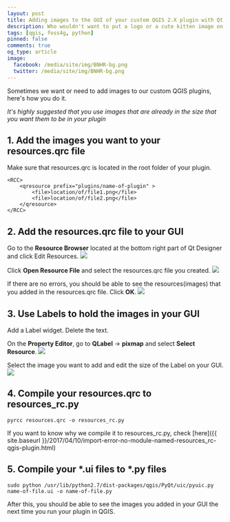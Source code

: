 ```yaml
---
layout: post
title: Adding images to the GUI of your custom QGIS 2.X plugin with Qt Designer
description: Who wouldn't want to put a logo or a cute kitten image on their QGIS plugin?
tags: [qgis, foss4g, python]
pinned: false
comments: true
og_type: article
image:
  facebook: /media/site/img/BNHR-bg.png
  twitter: /media/site/img/BNHR-bg.png
---
```


Sometimes we want or need to add images to our custom QGIS plugins, here's how you do it.

*It's highly suggested that you use images that are already in the size that you want them to be in your plugin*

## 1. Add the images you want to your resources.qrc file
Make sure that resources.qrc is located in the root folder of your plugin.
```
<RCC>
    <qresource prefix="plugins/name-of-plugin" >
        <file>location/of/file1.png</file>
        <file>location/of/file2.png</file>
    </qresource>
</RCC>
```

## 2. Add the resources.qrc file to your GUI
Go to the **Resource Browser** located at the bottom right part of Qt Designer and click Edit Resources.
<img class="img-fluid" src="{{ site.baseurl }}/media/posts/2017-04-10-adding-images-to-the-gui-of-your-custom-qgis-plugin/img-000.png">

Click **Open Resource File** and select the resources.qrc file you created.
<img class="img-fluid" src="{{ site.baseurl }}/media/posts/2017-04-10-adding-images-to-the-gui-of-your-custom-qgis-plugin/img-002.png">

If there are no errors, you should be able to see the resources(images) that you added in the resources.qrc file. Click **OK**.
<img class="img-fluid" src="{{ site.baseurl }}/media/posts/2017-04-10-adding-images-to-the-gui-of-your-custom-qgis-plugin/img-004.png">

## 3. Use Labels to hold the images in your GUI
Add a Label widget. Delete the text.

On the **Property Editor**, go to **QLabel** -> **pixmap** and select **Select Resource**.
<img class="img-fluid" src="{{ site.baseurl }}/media/posts/2017-04-10-adding-images-to-the-gui-of-your-custom-qgis-plugin/img-004.png">

Select the image you want to add and edit the size of the Label on your GUI.
<img class="img-fluid" src="{{ site.baseurl }}/media/posts/2017-04-10-adding-images-to-the-gui-of-your-custom-qgis-plugin/img-005.png">


## 4. Compile your resources.qrc to resources_rc.py
```shell
pyrcc resources.qrc -o resources_rc.py
```

If you want to know why we compile it to resources_rc.py, check [here]({{ site.baseurl }}/2017/04/10/import-error-no-module-named-resources_rc-qgis-plugin.html)

## 5. Compile your *.ui files to *.py files
```shell
sudo python /usr/lib/python2.7/dist-packages/qgis/PyQt/uic/pyuic.py name-of-file.ui -o name-of-file.py
```

After this, you should be able to see the images you added in your GUI the next time you run your plugin in QGIS.
